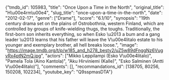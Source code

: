 {"tmdb_id": 105983, "title": "Once Upon a Time in the North", "original_title": "H\u00e4rm\u00e4", "slug_title": "once-upon-a-time-in-the-north", "date": "2012-02-17", "genre": ["Drame"], "score": "6.1/10", "synopsis": "19th century drama set on the plains of Ostrobothnia, western Finland, which are controlled by groups of knife-wielding thugs, the toughs. Traditionally, the first-born son inherits everything, so when Esko \u2013 a bum and a gang leader \u2013 learns that his father will leave the V\u00e4litalo estate to his younger and exemplary brother, all hell breaks loose.", "image": "https://image.tmdb.org/t/p/w185_and_h278_bestv2/uZ5w89dFnggNz6VugvRx4ptN2mQ.jpg", "actors": ["Mikko Leppilampi (Esko V\u00e4litalo)", "Pamela Tola (Aino Kantola)", "Aku Hirviniemi (Kalle)", "Esko Salminen (Antti V\u00e4litalo)"], "comments": [], "recommandations_id": [138705, 80256, 150208, 102234], "youtube_key": "Q9sspmasDTA"}